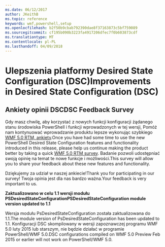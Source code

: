 ```yaml
---
ms.date: 06/12/2017
author: JKeithB
ms.topic: reference
keywords: wmf,powershell,setup
ms.openlocfilehash: b2f50b9cbab792390dae8f37163873c5bf759089
ms.sourcegitcommit: cf195b090b3223fa4917206dfec7f0b603873cdf
ms.translationtype: MT
ms.contentlocale: pl-PL
ms.lasthandoff: 04/09/2018
---
```

# <a name="improvements-in-desired-state-configuration-dsc"></a><span data-ttu-id="133c4-102">Ulepszenia platformy Desired State Configuration (DSC)</span><span class="sxs-lookup"><span data-stu-id="133c4-102">Improvements in Desired State Configuration (DSC)</span></span>

## <a name="dsc-feedback-survey"></a><span data-ttu-id="133c4-103">Ankiety opinii DSC</span><span class="sxs-lookup"><span data-stu-id="133c4-103">DSC Feedback Survey</span></span>

<span data-ttu-id="133c4-104">Gdy masz chwilę, aby korzystać z nowych funkcji konfiguracji żądanego stanu środowiska PowerShell i funkcji wprowadzonych w tej wersji, Pomóż nam kontynuować wprowadzanie produktu lepsze wykonując szybkiego [WMF 5.0 RTM, ankiety](https://www.surveymonkey.com/r/SGLQM5W).</span><span class="sxs-lookup"><span data-stu-id="133c4-104">Once you have had some time to use the new PowerShell Desired State Configuration features and functionality introduced in this release, please help us continue making the product better by taking a quick [WMF 5.0 RTM survey](https://www.surveymonkey.com/r/SGLQM5W).</span></span> <span data-ttu-id="133c4-105">Badanie pozwoli udostępniać swoją opinię na temat te nowe funkcje i możliwości.</span><span class="sxs-lookup"><span data-stu-id="133c4-105">This survey will allow you to share your feedback about these new features and functionality.</span></span>

<span data-ttu-id="133c4-106">Dziękujemy za udział w naszej ankiecie!</span><span class="sxs-lookup"><span data-stu-id="133c4-106">Thank you for participating in our survey!</span></span> <span data-ttu-id="133c4-107">Twoja opinia jest dla nas bardzo ważna.</span><span class="sxs-lookup"><span data-stu-id="133c4-107">Your feedback is very important to us.</span></span>

<span data-ttu-id="133c4-108">**Zaktualizowano w celu 1.1 wersji modułu PSDesiredStateConfiguration**</span><span class="sxs-lookup"><span data-stu-id="133c4-108">**PSDesiredStateConfiguration module version updated to 1.1**</span></span>

<span data-ttu-id="133c4-109">Wersja modułu PsDesiredStateConfiguration została zaktualizowana do 1.1.</span><span class="sxs-lookup"><span data-stu-id="133c4-109">The module version of PsDesiredStateConfiguration has been updated to 1.1.</span></span> <span data-ttu-id="133c4-110">Konfiguracji DSC skompilowany w wersji zapoznawczej programu WMF 5.0 luty 2015 lub starszym, nie będzie działać w programie PowerShell/WMF 5.0.</span><span class="sxs-lookup"><span data-stu-id="133c4-110">DSC configurations compiled on WMF 5.0 Preview Feb 2015 or earlier will not work on PowerShell/WMF 5.0.</span></span>